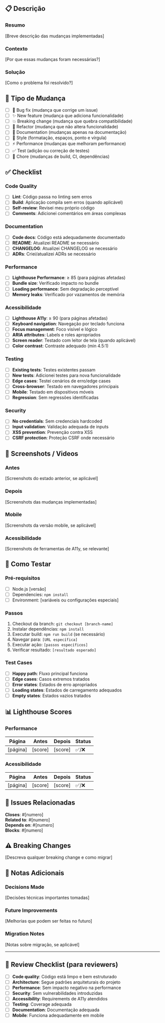 ## 📋 Descrição

### Resumo
[Breve descrição das mudanças implementadas]

### Contexto
[Por que essas mudanças foram necessárias?]

### Solução
[Como o problema foi resolvido?]

## 🔄 Tipo de Mudança

- [ ] 🐛 Bug fix (mudança que corrige um issue)
- [ ] ✨ New feature (mudança que adiciona funcionalidade)
- [ ] 💥 Breaking change (mudança que quebra compatibilidade)
- [ ] 🔧 Refactor (mudança que não altera funcionalidade)
- [ ] 📝 Documentation (mudanças apenas na documentação)
- [ ] 🎨 Style (formatação, espaços, ponto e vírgula)
- [ ] ⚡ Performance (mudanças que melhoram performance)
- [ ] ✅ Test (adição ou correção de testes)
- [ ] 🔨 Chore (mudanças de build, CI, dependências)

## ✅ Checklist

### Code Quality
- [ ] **Lint**: Código passa no linting sem erros
- [ ] **Build**: Aplicação compila sem erros (quando aplicável)
- [ ] **Self-review**: Revisei meu próprio código
- [ ] **Comments**: Adicionei comentários em áreas complexas

### Documentation
- [ ] **Code docs**: Código está adequadamente documentado
- [ ] **README**: Atualizei README se necessário
- [ ] **CHANGELOG**: Atualizei CHANGELOG se necessário
- [ ] **ADRs**: Criei/atualizei ADRs se necessário

### Performance
- [ ] **Lighthouse Performance**: ≥ 85 (para páginas afetadas)
- [ ] **Bundle size**: Verificado impacto no bundle
- [ ] **Loading performance**: Sem degradação perceptível
- [ ] **Memory leaks**: Verificado por vazamentos de memória

### Acessibilidade
- [ ] **Lighthouse A11y**: ≥ 90 (para páginas afetadas)
- [ ] **Keyboard navigation**: Navegação por teclado funciona
- [ ] **Focus management**: Foco visível e lógico
- [ ] **ARIA attributes**: Labels e roles apropriados
- [ ] **Screen reader**: Testado com leitor de tela (quando aplicável)
- [ ] **Color contrast**: Contraste adequado (min 4.5:1)

### Testing
- [ ] **Existing tests**: Testes existentes passam
- [ ] **New tests**: Adicionei testes para nova funcionalidade
- [ ] **Edge cases**: Testei cenários de erro/edge cases
- [ ] **Cross-browser**: Testado em navegadores principais
- [ ] **Mobile**: Testado em dispositivos móveis
- [ ] **Regression**: Sem regressões identificadas

### Security
- [ ] **No credentials**: Sem credenciais hardcoded
- [ ] **Input validation**: Validação adequada de inputs
- [ ] **XSS prevention**: Prevenção contra XSS
- [ ] **CSRF protection**: Proteção CSRF onde necessário

## 📱 Screenshots / Videos

### Antes
[Screenshots do estado anterior, se aplicável]

### Depois
[Screenshots das mudanças implementadas]

### Mobile
[Screenshots da versão mobile, se aplicável]

### Acessibilidade
[Screenshots de ferramentas de A11y, se relevante]

## 🧪 Como Testar

### Pré-requisitos
- [ ] Node.js [versão]
- [ ] Dependencies: `npm install`
- [ ] Environment: [variáveis ou configurações especiais]

### Passos
1. Checkout da branch: `git checkout [branch-name]`
2. Instalar dependências: `npm install`
3. Executar build: `npm run build` (se necessário)
4. Navegar para: `[URL específica]`
5. Executar ação: `[passos específicos]`
6. Verificar resultado: `[resultado esperado]`

### Test Cases
- [ ] **Happy path**: Fluxo principal funciona
- [ ] **Edge cases**: Casos extremos tratados
- [ ] **Error states**: Estados de erro apropriados
- [ ] **Loading states**: Estados de carregamento adequados
- [ ] **Empty states**: Estados vazios tratados

## 📊 Lighthouse Scores

### Performance
| Página | Antes | Depois | Status |
|--------|-------|--------|--------|
| [página] | [score] | [score] | ✅/❌ |

### Acessibilidade
| Página | Antes | Depois | Status |
|--------|-------|--------|--------|
| [página] | [score] | [score] | ✅/❌ |

## 🔗 Issues Relacionadas

**Closes**: #[numero]  
**Related to**: #[numero]  
**Depends on**: #[numero]  
**Blocks**: #[numero]  

## ⚠️ Breaking Changes

[Descreva qualquer breaking change e como migrar]

## 📝 Notas Adicionais

### Decisions Made
[Decisões técnicas importantes tomadas]

### Future Improvements
[Melhorias que podem ser feitas no futuro]

### Migration Notes
[Notas sobre migração, se aplicável]

---

## 👥 Review Checklist (para reviewers)

- [ ] **Code quality**: Código está limpo e bem estruturado
- [ ] **Architecture**: Segue padrões arquiteturais do projeto
- [ ] **Performance**: Sem impacto negativo na performance
- [ ] **Security**: Sem vulnerabilidades introduzidas
- [ ] **Accessibility**: Requirements de A11y atendidos
- [ ] **Testing**: Coverage adequada
- [ ] **Documentation**: Documentação adequada
- [ ] **Mobile**: Funciona adequadamente em mobile